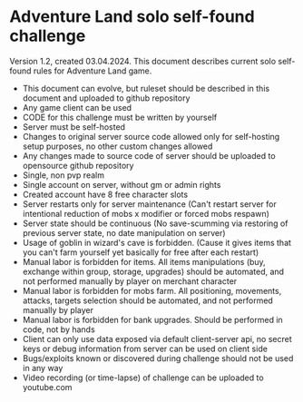 # Adventure Land solo self-found challenge

Version 1.2, created 03.04.2024.
This document describes current solo self-found rules for Adventure Land game.

- This document can evolve, but ruleset should be described in this document and uploaded to github repository
- Any game client can be used
- CODE for this challenge must be written by yourself
- Server must be self-hosted
- Changes to original server source code allowed only for self-hosting setup purposes, no other custom changes allowed
- Any changes made to source code of server should be uploaded to opensource github repository
- Single, non pvp realm
- Single account on server, without gm or admin rights
- Created account have 8 free character slots
- Server restarts only for server maintenance (Can't restart server for intentional reduction of mobs x modifier or forced mobs respawn)
- Server state should be continuous (No save-scumming via restoring of previous server state, no date manipulation on server)
- Usage of goblin in wizard's cave is forbidden. (Cause it gives items that you can't farm yourself yet basically for free after each restart)
- Manual labor is forbidden for items. All items manipulations (buy, exchange within group, storage, upgrades) should be automated, and not performed manually by player on merchant character
- Manual labor is forbidden for mobs farm. All positioning, movements, attacks, targets selection should be automated, and not performed manually by player
- Manual labor is forbidden for bank upgrades. Should be performed in code, not by hands
- Client can only use data exposed via default client-server api, no secret keys or debug information from server can be used on client side
- Bugs/exploits known or discovered during challenge should not be used in any way
- Video recording (or time-lapse) of challenge can be uploaded to youtube.com
